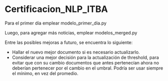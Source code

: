 # Certificacion_NLP_ITBA

Para el primer día emplear modelo_primer_dia.py

Luego, para agregar más noticias, emplear modelos_merged.py

Entre las posibles mejoras a futuro, se encuentra lo siguiente:
  
  - Hallar el nuevo mejor documento si es necesario actualizarlo.
  - Considerar una mejor decisión para la actualización de threshold, para evitar que con su cambio documentos que antes pertenecían ahora no deberían pertenecer por el cambio en el umbral. Podría ser usar siempre el mínimo, en vez del promedio.
